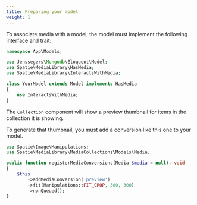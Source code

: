 ```yaml
---
title: Preparing your model
weight: 1
---
```


To associate media with a model, the model must implement the following interface and trait:

```php
namespace App\Models;

use Jenssegers\Mongodb\Eloquent\Model;
use Spatie\MediaLibrary\HasMedia;
use Spatie\MediaLibrary\InteractsWithMedia;

class YourModel extends Model implements HasMedia
{
    use InteractsWithMedia;
}
```

The `Collection` component will show a preview thumbnail for items in the collection it is showing.

To generate that thumbnail, you must add a conversion like this one to your model.

```php
use Spatie\Image\Manipulations;
use Spatie\MediaLibrary\MediaCollections\Models\Media;

public function registerMediaConversions(Media $media = null): void
{
    $this
        ->addMediaConversion('preview')
        ->fit(Manipulations::FIT_CROP, 300, 300)
        ->nonQueued();
}
```
